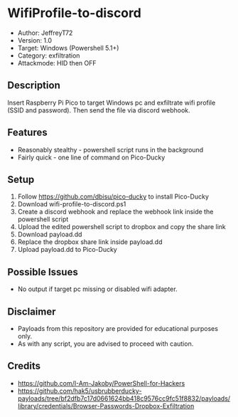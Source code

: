 # WifiProfile-to-discord
- Author: JeffreyT72
- Version: 1.0
- Target: Windows (Powershell 5.1+)
- Category: exfiltration
- Attackmode: HID then OFF

## Description
Insert Raspberry Pi Pico to target Windows pc and exfiltrate wifi profile (SSID and password). Then send the file via discord webhook.

## Features
* Reasonably stealthy - powershell script runs in the background
* Fairly quick        - one line of command on Pico-Ducky

## Setup
1. Follow https://github.com/dbisu/pico-ducky to install Pico-Ducky
2. Download wifi-profile-to-discord.ps1
3. Create a discord webhook and replace the webhook link inside the powershell script
4. Upload the edited powershell script to dropbox and copy the share link
5. Download payload.dd
6. Replace the dropbox share link inside payload.dd
7. Upload payload.dd to Pico-Ducky

## Possible Issues
* No output if target pc missing or disabled wifi adapter.

## Disclaimer
* Payloads from this repository are provided for educational purposes only.
* As with any script, you are advised to proceed with caution.

## Credits
* https://github.com/I-Am-Jakoby/PowerShell-for-Hackers
* https://github.com/hak5/usbrubberducky-payloads/tree/bf2dfb7c17d0661624bb418c9576cc9fc51f8832/payloads/library/credentials/Browser-Passwords-Dropbox-Exfiltration

